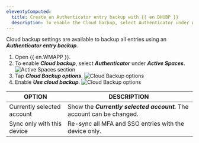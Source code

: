 ```yaml
---
eleventyComputed:
  title: Create an Authenticator entry backup with {{ en.DHUBP }}
  description: To enable the Cloud backup, select Authenticator under Active Spaces.
---
```


Cloud backup settings are available to backup all entries using an ***Authenticator entry backup***.
1. Open {{ en.WMAPP }}.
1. To enable ***Cloud backup***, select ***Authenticator*** under ***Active Spaces***.
![Active Spaces section](https://webdevolutions.blob.core.windows.net/docs/en/hub/Hub6088.png)
1. Tap ***Cloud Backup options***.
![Cloud Backup options](https://webdevolutions.blob.core.windows.net/docs/en/hub/Hub6089.png)
1. Enable ***Use cloud backup***.
![Cloud Backup options](https://webdevolutions.blob.core.windows.net/docs/en/hub/Hub6087.png)

| OPTION                    | DESCRIPTION |
|---------------------------|-------------|
| Currently selected account| Show the ***Currently selected account.*** The account can be changed. |
| Sync only with this device| Re-sync all MFA and SSO entries with the device only. |
